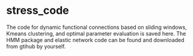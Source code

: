 # stress_code
The code for dynamic functional connections based on sliding windows, Kmeans clustering, and optimal parameter evaluation is saved here. The HMM package and elastic network code can be found and downloaded from gtihub by yourself.
